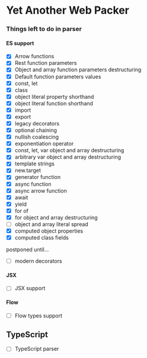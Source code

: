 # Yet Another Web Packer

### Things left to do in parser

#### ES support
- [x] Arrow functions
- [x] Rest function parameters
- [x] Object and array function parameters destructuring
- [x] Default function parameters values
- [x] const, let
- [x] class
- [x] object literal property shorthand
- [x] object literal function shorthand
- [x] import
- [x] export
- [x] legacy decorators
- [x] optional chaining
- [x] nullish coalescing
- [x] exponentiation operator
- [x] const, let, var object and array destructuring
- [x] arbitrary var object and array destructuring
- [x] template strings
- [x] new.target
- [x] generator function
- [x] async function
- [x] async arrow function
- [x] await
- [x] yield
- [x] for of
- [x] for object and array destructuring
- [ ] object and array literal spread
- [x] computed object properties
- [x] computed class fields

postponed until...
- [ ] modern decorators

#### JSX
- [ ] JSX support

#### Flow
- [ ] Flow types support

## TypeScript
- [ ] TypeScript parser
